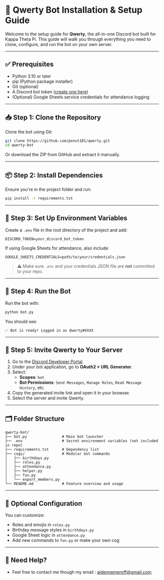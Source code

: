 # 🧰 Qwerty Bot Installation & Setup Guide

Welcome to the setup guide for **Qwerty**, the all-in-one Discord bot built for Kappa Theta Pi. This guide will walk you through everything you need to clone, configure, and run the bot on your own server.

---

## ✅ Prerequisites

- Python 3.10 or later
- pip (Python package installer)
- Git (optional)
- A Discord bot token ([create one here](https://discord.com/developers/applications))
- (Optional) Google Sheets service credentials for attendance logging

---

## 📥 Step 1: Clone the Repository

Clone the bot using Git:

```bash
git clone https://github.com/penut101/qwerty.git
cd qwerty-bot
```

Or download the ZIP from GitHub and extract it manually.

---

## 📦 Step 2: Install Dependencies

Ensure you're in the project folder and run:

```bash
pip install -r requirements.txt
```

---

## 🔐 Step 3: Set Up Environment Variables

Create a `.env` file in the root directory of the project and add:

```
DISCORD_TOKEN=your_discord_bot_token
```

If using Google Sheets for attendance, also include:

```
GOOGLE_SHEETS_CREDENTIALS=path/to/your/credentials.json
```

> ⚠️ Make sure `.env` and your credentials JSON file are **not** committed to your repo.

---

## 🚀 Step 4: Run the Bot

Run the bot with:

```bash
python bot.py
```

You should see:
```
✅ Bot is ready! Logged in as Qwerty#XXXX
```

---

## 🧪 Step 5: Invite Qwerty to Your Server

1. Go to the [Discord Developer Portal](https://discord.com/developers/applications).
2. Under your bot application, go to **OAuth2 > URL Generator**.
3. Select:
   - **Scopes**: `bot`
   - **Bot Permissions**: `Send Messages`, `Manage Roles`, `Read Message History`, etc.
4. Copy the generated invite link and open it in your browser.
5. Select the server and invite Qwerty.

---

## 🗂 Folder Structure

```
qwerty-bot/
├── bot.py                # Main bot launcher
├── .env                  # Secret environment variables (not included in repo)
├── requirements.txt      # Dependency list
├── cogs/                 # Modular bot commands
│   ├── birthdays.py
│   ├── roles.py
│   ├── attendance.py
│   ├── helper.py
│   ├── fun.py
│   └── export_members.py
└── README.md             # Feature overview and usage
```

---

## 🔧 Optional Configuration

You can customize:
- Roles and emojis in `roles.py`
- Birthday message styles in `birthdays.py`
- Google Sheet logic in `attendance.py`
- Add new commands to `fun.py` or make your own cog

---

## 💬 Need Help?
 - Feel free to contact me though my email : aidennemeroff@gmail.com 
